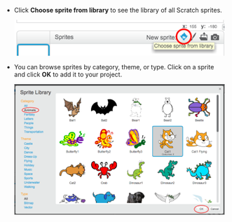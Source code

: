 + Click **Choose sprite from library** to see the library of all Scratch sprites.
    
    ![ekran görüntüsü](images/sprite-library.png)

+ You can browse sprites by category, theme, or type. Click on a sprite and click **OK** to add it to your project.
    
    ![ekran görüntüsü](images/sprite-choose.png)